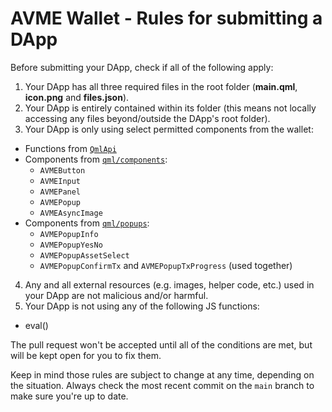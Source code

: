 # AVME Wallet - Rules for submitting a DApp

Before submitting your DApp, check if all of the following apply:

1. Your DApp has all three required files in the root folder (**main.qml**, **icon.png** and **files.json**).
2. Your DApp is entirely contained within its folder (this means not locally accessing any files beyond/outside the DApp's root folder).
3. Your DApp is only using select permitted components from the wallet:
  - Functions from [`QmlApi`](https://github.com/avme/avme-wallet/blob/main/src/qmlwrap/QmlApi.h)
  - Components from [`qml/components`](https://github.com/avme/avme-wallet/tree/main/src/qml/components):
    - `AVMEButton`
    - `AVMEInput`
    - `AVMEPanel`
    - `AVMEPopup`
    - `AVMEAsyncImage`
  - Components from [`qml/popups`](https://github.com/avme/avme-wallet/tree/main/src/qml/popups):
    - `AVMEPopupInfo`
    - `AVMEPopupYesNo`
    - `AVMEPopupAssetSelect`
    - `AVMEPopupConfirmTx` and `AVMEPopupTxProgress` (used together)
4. Any and all external resources (e.g. images, helper code, etc.) used in your DApp are not malicious and/or harmful.
5. Your DApp is not using any of the following JS functions:
  - eval()

The pull request won't be accepted until all of the conditions are met, but will be kept open for you to fix them.

Keep in mind those rules are subject to change at any time, depending on the situation. Always check the most recent commit on the `main` branch to make sure you're up to date.
